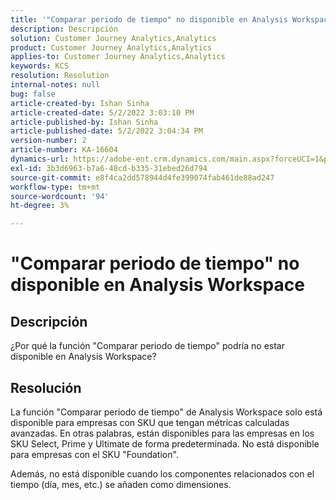 ```yaml
---
title: '"Comparar periodo de tiempo" no disponible en Analysis Workspace'
description: Descripción
solution: Customer Journey Analytics,Analytics
product: Customer Journey Analytics,Analytics
applies-to: Customer Journey Analytics,Analytics
keywords: KCS
resolution: Resolution
internal-notes: null
bug: false
article-created-by: Ishan Sinha
article-created-date: 5/2/2022 3:03:10 PM
article-published-by: Ishan Sinha
article-published-date: 5/2/2022 3:04:34 PM
version-number: 2
article-number: KA-16604
dynamics-url: https://adobe-ent.crm.dynamics.com/main.aspx?forceUCI=1&pagetype=entityrecord&etn=knowledgearticle&id=f36f6bf9-28ca-ec11-a7b5-6045bd00dca1
exl-id: 3b3d6963-b7a6-48cd-b335-31ebed26d794
source-git-commit: e8f4ca2dd578944d4fe399074fab461de88ad247
workflow-type: tm+mt
source-wordcount: '94'
ht-degree: 3%

---
```


# &quot;Comparar periodo de tiempo&quot; no disponible en Analysis Workspace

## Descripción


¿Por qué la función &quot;Comparar periodo de tiempo&quot; podría no estar disponible en Analysis Workspace?


## Resolución


La función &quot;Comparar periodo de tiempo&quot; de Analysis Workspace solo está disponible para empresas con SKU que tengan métricas calculadas avanzadas. En otras palabras, están disponibles para las empresas en los SKU Select, Prime y Ultimate de forma predeterminada. No está disponible para empresas con el SKU &quot;Foundation&quot;.

Además, no está disponible cuando los componentes relacionados con el tiempo (día, mes, etc.) se añaden como dimensiones.
